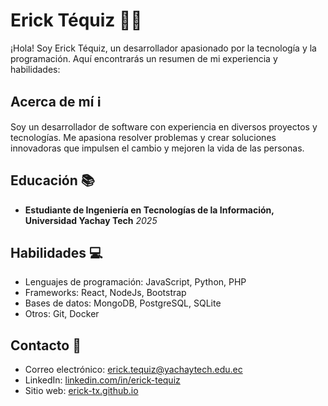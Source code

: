 # Erick Téquiz 👨‍💻

¡Hola! Soy Erick Téquiz, un desarrollador apasionado por la tecnología y la programación. Aquí encontrarás un resumen de mi experiencia y habilidades:

## Acerca de mí ℹ️
Soy un desarrollador de software con experiencia en diversos proyectos y tecnologías. Me apasiona resolver problemas y crear soluciones innovadoras que impulsen el cambio y mejoren la vida de las personas.

## Educación 📚
- **Estudiante de Ingeniería en Tecnologías de la Información, Universidad Yachay Tech** *2025*

## Habilidades 💻
- Lenguajes de programación: JavaScript, Python, PHP
- Frameworks: React, NodeJs, Bootstrap
- Bases de datos: MongoDB, PostgreSQL, SQLite 
- Otros: Git, Docker

## Contacto 📧
- Correo electrónico: [erick.tequiz@yachaytech.edu.ec](mailto:erick.tequiz@yachaytech.edu.ec)
- LinkedIn: [linkedin.com/in/erick-tequiz](https://www.linkedin.com/in/erick-tequiz/)
- Sitio web: [erick-tx.github.io](https://erick-tx.github.io/)
